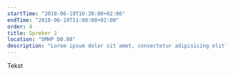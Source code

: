 ```yaml
---
startTime: "2018-06-19T10:30:00+02:00"
endTime: "2018-06-19T11:00:00+02:00"
order: 4
title: Spreker 2
location: "OMHP D0.08"
description: "Lorem ipsum dolor sit amet, consectetur adipisicing elit"
---
```

Tekst
